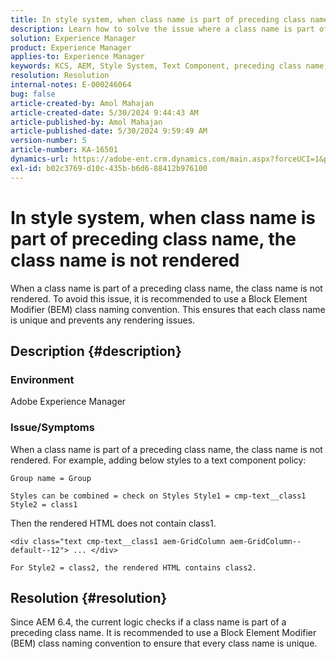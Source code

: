 ```yaml
---
title: In style system, when class name is part of preceding class name, the class name is not rendered
description: Learn how to solve the issue where a class name is part of a preceding class name in Adobe Experience Manager. Use BEM class naming convention.
solution: Experience Manager
product: Experience Manager
applies-to: Experience Manager
keywords: KCS, AEM, Style System, Text Component, preceding class name, BEM
resolution: Resolution
internal-notes: E-000246064
bug: false
article-created-by: Amol Mahajan
article-created-date: 5/30/2024 9:44:43 AM
article-published-by: Amol Mahajan
article-published-date: 5/30/2024 9:59:49 AM
version-number: 5
article-number: KA-16501
dynamics-url: https://adobe-ent.crm.dynamics.com/main.aspx?forceUCI=1&pagetype=entityrecord&etn=knowledgearticle&id=128bc938-691e-ef11-840a-6045bd06fa9d
exl-id: b02c3769-d10c-435b-b6d6-88412b976100
---
```

# In style system, when class name is part of preceding class name, the class name is not rendered


When a class name is part of a preceding class name, the class name is not rendered. To avoid this issue, it is recommended to use a Block Element Modifier (BEM) class naming convention. This ensures that each class name is unique and prevents any rendering issues.

## Description {#description}


### <b>Environment</b>

Adobe Experience Manager



### <b>Issue/Symptoms</b>

When a class name is part of a preceding class name, the class name is not rendered. For example, adding below styles to a text component policy:


```
Group name = Group
```


`Styles can be combined = check on Styles Style1 = cmp-text__class1 Style2 = class1`



Then the rendered HTML does not contain class1.


```
<div class="text cmp-text__class1 aem-GridColumn aem-GridColumn--default--12"> ... </div>
```


`For Style2 = class2, the rendered HTML contains class2.`


## Resolution {#resolution}


Since AEM 6.4, the current logic checks if a class name is part of a preceding class name. It is recommended to use a Block Element Modifier (BEM) class naming convention to ensure that every class name is unique.
